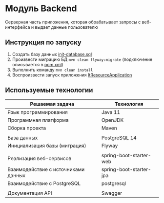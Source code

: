 # Модуль Backend

Серверная часть приложения, которая обрабатывает запросы с веб-интерфейса и выдает данные пользователю

## Инструкция по запуску

1) Создать базу данных [init-database.sql](/src/data-etl/init-database.sql)
2) Произвести миграцию БД `mvn clean flyway:migrate` (подключение описывается в [pom.xml](/pom.xml))
3) Выполнить команду `mvn clean install`
4) Воспроизвести запуск приложения [ItResourceApplication](/src/main/java/ru/itresource/ItResourceApplication.java)

## Используемые технологии
| Решаемая задача                     | Технология              |
|-------------------------------------|-------------------------|
| Язык программирования               | Java 11                 |
| Программная платформа               | OpenJDK                 |
| Сборка проекта                      | Maven                   |
|                                     |                         |
| База данных                         | PostgreSQL 14           |
| Инициализация базы (миграция)       | Flyway                  |
|                                     |                         |
| Реализация веб-сервисов             | spring-boot-starter-web |
| Взаимодействие с источниками данных | spring-boot-starter-jpa |
| Взаимодействие с PostgreSQL         | postgresql              |
|                                     |                         |
| Документация API                    | Swagger                 |
